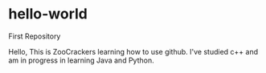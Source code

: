 # hello-world
First Repository

Hello, This is ZooCrackers learning how to use github. I've studied c++ and am in progress
in learning Java and Python.
